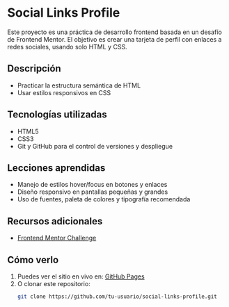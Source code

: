 # Social Links Profile

Este proyecto es una práctica de desarrollo frontend basada en un desafío de Frontend Mentor. El objetivo es crear una tarjeta de perfil con enlaces a redes sociales, usando solo HTML y CSS.

## Descripción
- Practicar la estructura semántica de HTML
- Usar estilos responsivos en CSS

## Tecnologías utilizadas
- HTML5
- CSS3
- Git y GitHub para el control de versiones y despliegue

## Lecciones aprendidas
- Manejo de estilos hover/focus en botones y enlaces
- Diseño responsivo en pantallas pequeñas y grandes
- Uso de fuentes, paleta de colores y tipografía recomendada

## Recursos adicionales
- [Frontend Mentor Challenge](https://www.frontendmentor.io/challenges/social-links-profile-UG32l9m6dQ)

## Cómo verlo
1. Puedes ver el sitio en vivo en: [GitHub Pages](URL-del-sitio)
2. O clonar este repositorio:
   ```bash
   git clone https://github.com/tu-usuario/social-links-profile.git
